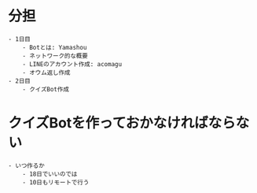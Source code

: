 # 分担
    - 1日目
        - Botとは: Yamashou
        - ネットワーク的な概要
        - LINEのアカウント作成: acomagu
        - オウム返し作成
    - 2日目
        - クイズBot作成
# クイズBotを作っておかなければならない
    - いつ作るか
        - 18日でいいのでは
        - 10日もリモートで行う
